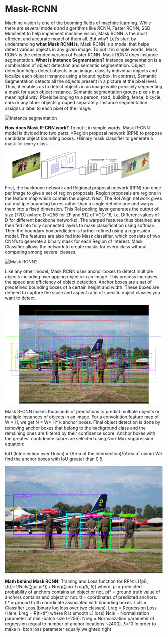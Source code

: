 # Mask-RCNN
Machine vision is one of the booming fields of machine learning. While there are several models and algorithms like RCNN, Faster RCNN, SSD Mobilenet to help implement machine vision, Mask RCNN is the most efficient and accurate model of them all. But why?
Let’s start by understanding **what Mask RCNN is**.
Mask RCNN is a model that helps detect various objects in any given image. To put it in simple words, Mask RCNN is the extended version of Faster RCNN. Mask RCNN does instance segmentation. 
**What is Instance Segmentation?**
Instance segmentation is a combination of object detection and semantic segmentation. Object detection helps detect objects in an image, classify individual objects and localize each object instance using a bounding box. In contrast, Semantic Segmentation detects all the objects present in a picture at the pixel level. Thus, it enables us to detect objects in an image while precisely segmenting a mask for each object instance.
Semantic segmentation groups pixels in a meaningful way. Pixels belonging to a person, road, building, fence, bicycle, cars or any other objects grouped separately. Instance segmentation assigns a label to each pixel of the image.

![instance segmentation](/images/instancesegmantation.png)

**How does Mask R-CNN work?**
To put it in simple words, Mask R-CNN model is divided into two parts:
*Region proposal network (RPN) to propose candidate object bounding boxes.
*Binary mask classifier to generate a mask for every class.

![Mask RCNN](/images/maskrcnn.png)

First, the backbone network and Regional proposal network (RPN) run once per image to give a set of region proposals. Region proposals are regions in the feature map which contain the object.
Next, The RoI Align network gives out multiple bounding boxes rather than a single definite one and warps them into a fixed dimension. This RoI pooling layer generates the output of size (7*7*D) (where D =256 for ZF and 512 of VGG-16, i.e. Different values of D for different backbone networks).
The warped features thus obtained are then fed into fully connected layers to make classification using softmax. Then the boundary box prediction is further refined using a regression model.
The features are also fed into Mask classifier, which consists of two CNN’s to generate a binary mask for each Region of Interest. Mask Classifier allows the network to create masks for every class without competing among several classes.

![Mask RCNN2](/images/maskrcnn2.png)

Like any other model, Mask RCNN uses anchor boxes to detect multiple objects including overlapping objects in an image. This process increases the speed and efficiency of object detection.  Anchor boxes are a set of predefined bounding boxes of a certain height and width. These boxes are defined to capture the scale and aspect ratio of specific object classes you want to detect.

![Prediction](/images/prediction.png)

Mask R-CNN makes thousands of predictions to predict multiple objects or multiple instances of objects in an image. For a convolution feature map of W * H, we get N = W* H* k anchor boxes. Final object detection is done by removing anchor boxes that belong to the background class and the remaining ones are filtered by their confidence score. Anchor boxes with the greatest confidence score are selected using Non-Max suppression equation:

IoU (Intersection over Union) = (Area of the intersection)/(Area of union)
We find the anchor boxes with IoU greater than 0.5.

![Prediction2](/images/prediction2.png)

**Math behind Mask RCNN:**
Training and Loss function for RPN:
L({pi},{ti})=1/Ncls(∑ipi,pi*))+ Nreg(∑ipi*x Lreg(ti, ti*))
where, 
pi = predicted probability of anchors contains an object or not.
pi* = ground truth value of anchors contains and object or not.
ti = coordinates of predicted anchors.
ti* = ground truth coordinate associated with bounding boxes. 
Lcls = Classifier Loss (binary log loss over two classes).
Lreg = Regression Loss (Here, Lreg  = R(ti-ti*) where R is smooth L1 loss)
Ncls = Normalization parameter of mini-batch size (~256).
Nreg = Normalization parameter of regression (equal to number of anchor locations ~2400).
ƛ=10 In order to make n=btoh loss parameter equally weighted right


